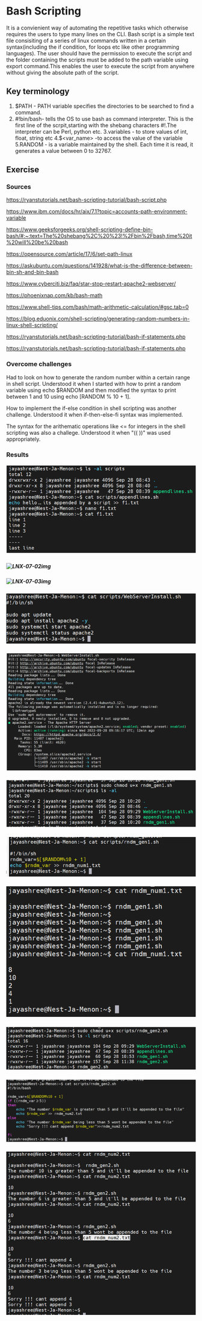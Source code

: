 #  Bash Scripting

It is a convienient way of automating the repetitive tasks which otherwise requires the users to type many lines on the CLI. Bash script is a simple text file consisiting of a series of linux commands written in a certain syntax(including the if condition, for loops etc like other programming languages). The user should have the permission to execute the script and the folder containing the scripts must be added to the path variable using export command.This enables the user to execute the script from anywhere without giving the absolute path of the script.

## Key terminology

  1. $PATH -  PATH variable specifies the directories to be searched to find a command.
  2. #!bin/bash- tells the OS to use bash as command interpreter. This is the first line of the scrpit,starting with the shebang characters #!.The interpreter can be Perl, python etc.
  3.variables - to store values of int, float, string etc
  4.$<var_name> -to access the value of the variable
  5.RANDOM - is a variable maintained by the shell. Each time it is read, it generates a value between 0 to 32767.
   
   
  
## Exercise
### Sources


https://ryanstutorials.net/bash-scripting-tutorial/bash-script.php

https://www.ibm.com/docs/hr/aix/7.1?topic=accounts-path-environment-variable

https://www.geeksforgeeks.org/shell-scripting-define-bin-bash/#:~:text=The%20shebang%2C%20%23!%2Fbin%2Fbash,time%20it%20will%20be%20bash

https://opensource.com/article/17/6/set-path-linux

https://askubuntu.com/questions/141928/what-is-the-difference-between-bin-sh-and-bin-bash

https://www.cyberciti.biz/faq/star-stop-restart-apache2-webserver/

https://phoenixnap.com/kb/bash-math

https://www.shell-tips.com/bash/math-arithmetic-calculation/#gsc.tab=0

https://blog.eduonix.com/shell-scripting/generating-random-numbers-in-linux-shell-scripting/

https://ryanstutorials.net/bash-scripting-tutorial/bash-if-statements.php

https://ryanstutorials.net/bash-scripting-tutorial/bash-if-statements.php


### Overcome challenges
Had to look on how to generate the random number within a certain range in shell script. Understood it when I started with how to print a random variable using echo $RANDOM and then modified the syntax to print between 1 and 10 using echo $[$RANDOM % 10 + 1].

How to implement the if-else condition in shell scripting was another challenge. Understood it when if-then-else-fi syntax was implemented.

The syntax for the arithematic operations like <= for integers in the shell scripting was also a challege. Understood it when "(( ))" was used appropriately.

### Results


##### ![LNX-07-01img](https://github.com/Techgrounds-Cloud-9/cloud-9-jsm-1985/blob/main/00_includes/LNX-07/LNX-07-01.PNG)

##### ![LNX-07-02img](https://github.com/Techgrounds-Cloud-9/cloud-9-jsm-1985/blob/main/00_includes/LNX-07/LNX-07-02.PNG)

##### ![LNX-07-03img](https://github.com/Techgrounds-Cloud-9/cloud-9-jsm-1985/blob/main/00_includes/LNX-07/LNX-07-03.PNG)

##### ![LNX-07-04img](https://github.com/Techgrounds-Cloud-9/cloud-9-jsm-1985/blob/main/00_includes/LNX-07/LNX-07-04.PNG)

##### ![LNX-07-05img](https://github.com/Techgrounds-Cloud-9/cloud-9-jsm-1985/blob/main/00_includes/LNX-07/LNX-07-05.PNG)

##### ![LNX-07-06img](https://github.com/Techgrounds-Cloud-9/cloud-9-jsm-1985/blob/main/00_includes/LNX-07/LNX-07-06.PNG)

##### ![LNX-07-07img](https://github.com/Techgrounds-Cloud-9/cloud-9-jsm-1985/blob/main/00_includes/LNX-07/LNX-07-07.PNG)

##### ![LNX-07-08img](https://github.com/Techgrounds-Cloud-9/cloud-9-jsm-1985/blob/main/00_includes/LNX-07/LNX-07-08.PNG)


##### ![LNX-07-09img](https://github.com/Techgrounds-Cloud-9/cloud-9-jsm-1985/blob/main/00_includes/LNX-07/LNX-07-09.PNG)

##### ![LNX-07-10img](https://github.com/Techgrounds-Cloud-9/cloud-9-jsm-1985/blob/main/00_includes/LNX-07/LNX-07-10.PNG)

##### ![LNX-07-11img](https://github.com/Techgrounds-Cloud-9/cloud-9-jsm-1985/blob/main/00_includes/LNX-07/LNX-07-11.PNG)





